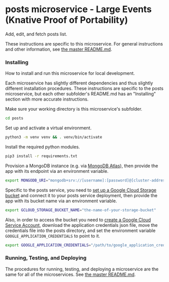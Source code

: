 # posts microservice - Large Events (Knative Proof of Portability)

Add, edit, and fetch posts list.

These instructions are specific to this microservice. For general instructions and other information, see [the master README.md](../README.md).

### Installing

How to install and run this microservice for local development.

Each microservice has slightly different dependencies and thus slightly different installation procedures. These instructions are specific to the posts microservice, but each other subfolder's README.md has an "Installing" section with more accurate instructions.

Make sure your working directory is this microservice's subfolder.

```sh
cd posts
```

Set up and activate a virtual environment.

```sh
python3 -m venv venv && . venv/bin/activate
```

Install the required python modules.

```sh
pip3 install -r requirements.txt
```

Provision a MongoDB instance (e.g. via [MongoDB Atlas](https://www.mongodb.com/cloud/atlas)), then provide the app with its endpoint via an environment variable.

```sh
export MONGODB_URI="mongodb+srv://[username]:[password]@[cluster-address]"
```

Specific to the posts service, you need to [set up a Google Cloud Storage bucket](https://cloud.google.com/storage/docs/quickstart-console) and connect it to your posts service deployment, then provide the app with its bucket name via an environment variable.
```sh
export GCLOUD_STORAGE_BUCKET_NAME="the-name-of-your-storage-bucket"
```

Also, in order to access the bucket you need to [create a Google Cloud Service Account](https://cloud.google.com/docs/authentication/getting-started), download the application credentials json file, move the credentials file into the posts directory, and set the environment variable `GOOGLE_APPLICATION_CREDENTIALS` to point to it.
```sh
export GOOGLE_APPLICATION_CREDENTIALS="/path/to/google_application_credentials.json"
```

### Running, Testing, and Deploying

The procedures for running, testing, and deploying a microservice are the same for all of the microservices. See [the master README.md](../README.md).
